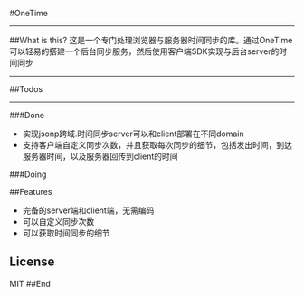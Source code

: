 #OneTime
<hr/>
##What is this?
这是一个专门处理浏览器与服务器时间同步的库。通过OneTime可以轻易的搭建一个后台同步服务，然后使用客户端SDK实现与后台server的时间同步
<hr/>

##Todos
<hr/>

###Done
<ul>
  <li>实现jsonp跨域.时间同步server可以和client部署在不同domain</li>
  <li>支持客户端自定义同步次数，并且获取每次同步的细节，包括发出时间，到达服务器时间，以及服务器回传到client的时间</li>
</ul>

###Doing
<ul>
</ul>

##Features
<ul>
 <li>完备的server端和client端，无需编码</li>
 <li>可以自定义同步次数</li>
 <li>可以获取时间同步的细节</li>
</ul>

## License

MIT
##End

